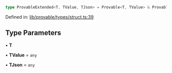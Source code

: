 ```ts
type ProvableExtended<T, TValue, TJson> = Provable<T, TValue> & ProvableExtension<T, TJson>;
```

Defined in: [lib/provable/types/struct.ts:39](https://github.com/o1-labs/o1js/blob/89b7d1522af805d6d4c45a96d7a9cbc29a457aec/src/lib/provable/types/struct.ts#L39)

## Type Parameters

• **T**

• **TValue** = `any`

• **TJson** = `any`
